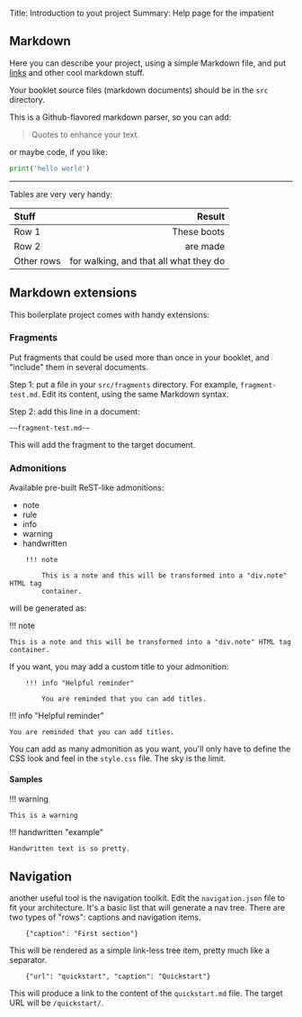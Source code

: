 Title: Introduction to yout project
Summary: Help page for the impatient

## Markdown

Here you can describe your project, using a simple Markdown file, and put
[links][link] and other cool markdown stuff.

Your booklet source files (markdown documents) should be in the `src` directory.

This is a Github-flavored markdown parser, so you can add:

> Quotes to enhance your text.

or maybe code, if you like:

```python
print('hello world')
```

---

Tables are very very handy:

| Stuff      | Result                                  |
|:---------- |----------------------------------------:|
| Row 1      | These boots                             |
| Row 2      | are made                                |
| Other rows | for walking, and that all what they do  |

## Markdown extensions

This boilerplate project comes with handy extensions:

### Fragments

Put fragments that could be used more than once in your booklet, and "include"
them in several documents.

Step 1: put a file in your ``src/fragments`` directory. For example,
``fragment-test.md``. Edit its content, using the same Markdown syntax.

Step 2: add this line in a document:

```
~~fragment-test.md~~
```

This will add the fragment to the target document.

### Admonitions

Available pre-built ReST-like admonitions:

* note
* rule
* info
* warning
* handwritten

```
    !!! note
        
        This is a note and this will be transformed into a "div.note" HTML tag
        container.
```

will be generated as:

!!! note
    
    This is a note and this will be transformed into a "div.note" HTML tag
    container.

If you want, you may add a custom title to your admonition:

```
    !!! info "Helpful reminder"

        You are reminded that you can add titles.
```

!!! info "Helpful reminder"

    You are reminded that you can add titles.


You can add as many admonition as you want, you'll only have to define the CSS
look and feel in the `style.css` file. The sky is the limit.

#### Samples

!!! warning

    This is a warning

!!! handwritten "example"

    Handwritten text is so pretty.

## Navigation

another useful tool is the navigation toolkit. Edit the `navigation.json` file
to fit your architecture. It's a basic list that will generate a nav tree. There
are two types of "rows": captions and navigation items.

```
    {"caption": "First section"}
```

This will be rendered as a simple link-less tree item, pretty much like a
separator.

```
    {"url": "quickstart", "caption": "Quickstart"}
```

This will produce a link to the content of the `quickstart.md` file. The target
URL will be `/quickstart/`.

[link]: https://github.com/
